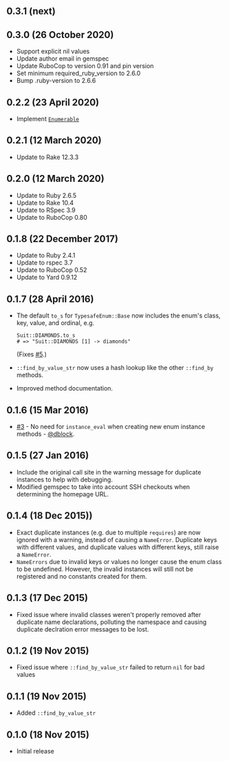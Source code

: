 ## 0.3.1 (next)

## 0.3.0 (26 October 2020)

- Support explicit nil values
- Update author email in gemspec
- Update RuboCop to version 0.91 and pin version
- Set minimum required_ruby_version to 2.6.0
- Bump .ruby-version to 2.6.6

## 0.2.2 (23 April 2020)

- Implement [`Enumerable`](https://ruby-doc.org/core-2.6.5/Enumerable.html)

## 0.2.1 (12 March 2020)

- Update to Rake 12.3.3

## 0.2.0 (12 March 2020)

- Update to Ruby 2.6.5
- Update to Rake 10.4
- Update to RSpec 3.9
- Update to RuboCop 0.80

## 0.1.8 (22 December 2017)

- Update to Ruby 2.4.1
- Update to rspec 3.7
- Update to RuboCop 0.52
- Update to Yard 0.9.12

## 0.1.7 (28 April 2016)

- The default `to_s` for `TypesafeEnum::Base` now includes the enum's class, key, value,
  and ordinal, e.g.

      Suit::DIAMONDS.to_s
      # => "Suit::DIAMONDS [1] -> diamonds"

  (Fixes [#5](https://github.com/dmolesUC3/typesafe_enum/issues/5).)
- `::find_by_value_str` now uses a hash lookup like the other `::find_by` methods.
- Improved method documentation.

## 0.1.6 (15 Mar 2016)

- [#3](https://github.com/dmolesUC3/typesafe_enum/pull/3) - No need for `instance_eval`
  when creating new enum instance methods - [@dblock](https://github.com/dblock).

## 0.1.5 (27 Jan 2016)

- Include the original call site in the warning message for duplicate instances to help
  with debugging.
- Modified gemspec to take into account SSH checkouts when determining the homepage URL.

## 0.1.4 (18 Dec 2015))

- Exact duplicate instances (e.g. due to multiple `requires`) are now ignored with a warning,
  instead of causing a `NameError`. Duplicate keys with different values, and duplicate values
  with different keys, still raise a `NameError`.
- `NameErrors` due to invalid keys or values no longer cause the enum class to be undefined.
  However, the invalid instances will still not be registered and no constants created for them.

## 0.1.3 (17 Dec 2015)

- Fixed issue where invalid classes weren't properly removed after duplicate name declarations,
  polluting the namespace and causing duplicate declration error messages to be lost.

## 0.1.2 (19 Nov 2015)

- Fixed issue where `::find_by_value_str` failed to return `nil` for bad values

## 0.1.1 (19 Nov 2015)

- Added `::find_by_value_str`

## 0.1.0 (18 Nov 2015)

- Initial release
